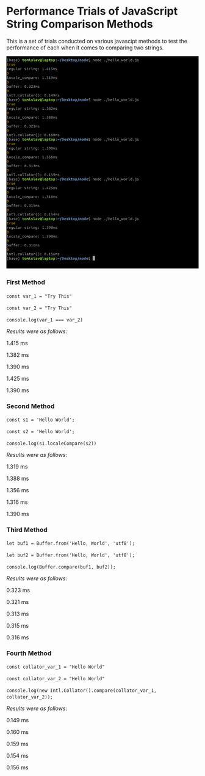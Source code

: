 # Performance Trials of JavaScript String Comparison Methods
This is a set of trials conducted on various javascipt methods to test the performance of each when it comes to comparing two strings.

<img src="./test.png"/>

### First Method

``const var_1 = "Try This"``

``const var_2 = "Try This"``

``console.log(var_1 === var_2)``


*Results were as follows*: 

1.415 ms

1.382 ms

1.390 ms

1.425 ms

1.390 ms

### Second Method

``const s1 = 'Hello World';``

``const s2 = 'Hello World';``

``console.log(s1.localeCompare(s2))``

*Results were as follows*:

1.319 ms

1.388 ms

1.356 ms

1.316 ms

1.390 ms

### Third Method

``let buf1 = Buffer.from('Hello, World', 'utf8');``

``let buf2 = Buffer.from('Hello, World', 'utf8');``

``console.log(Buffer.compare(buf1, buf2));``

*Results were as follows*:

0.323 ms

0.321 ms

0.313 ms

0.315 ms

0.316 ms

### Fourth Method
``const collator_var_1 = "Hello World"``

``const collator_var_2 = "Hello World"``

``console.log(new Intl.Collator().compare(collator_var_1, collator_var_2));``

*Results were as follows*:

0.149 ms

0.160 ms

0.159 ms

0.154 ms

0.156 ms

